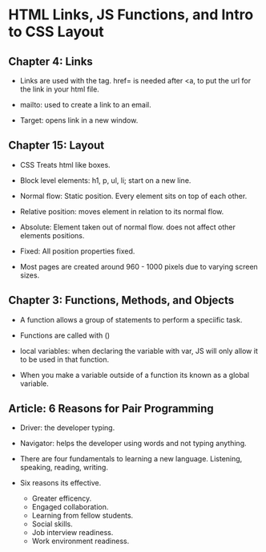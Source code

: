 # HTML Links, JS Functions, and Intro to CSS Layout

## Chapter 4: Links

- Links are used with the <a> tag. href= is needed after <a, to put the url for the link in your html file. 

- mailto: used to create a link to an email. 

- Target: opens link in a new window. 

## Chapter 15: Layout

- CSS Treats html like boxes. 

- Block level elements: h1, p, ul, li; start on a new line. 

- Normal flow: Static position. Every element sits on top of each other. 

- Relative position: moves element in relation to its normal flow. 

- Absolute: Element taken out of normal flow. does not affect other elements positions. 

- Fixed: All position properties fixed. 

- Most pages are created around 960 - 1000  pixels due to varying screen sizes.

## Chapter 3: Functions, Methods, and Objects

- A function allows a group of statements to perform a speciific task. 

- Functions are called with ()

- local variables: when declaring the variable with var, JS will only allow it to be used in that function. 

- When you make a variable outside of a function its known as a global variable. 

## Article: 6 Reasons for Pair Programming

- Driver: the developer typing. 

- Navigator: helps the developer using words and not typing anything. 

- There are four fundamentals to learning a new language. Listening, speaking, reading, writing. 

- Six reasons its effective. 
  - Greater efficency.
  - Engaged collaboration. 
  - Learning from fellow students.
  - Social skills. 
  - Job interview readiness. 
  - Work environment readiness. 